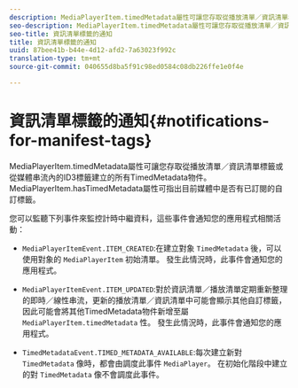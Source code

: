 ```yaml
---
description: MediaPlayerItem.timedMetadata屬性可讓您存取從播放清單／資訊清單標籤或從媒體串流內的ID3標籤建立的所有TimedMetadata物件。 MediaPlayerItem.hasTimedMetadata屬性可指出目前媒體中是否有已訂閱的自訂標籤。
seo-description: MediaPlayerItem.timedMetadata屬性可讓您存取從播放清單／資訊清單標籤或從媒體串流內的ID3標籤建立的所有TimedMetadata物件。 MediaPlayerItem.hasTimedMetadata屬性可指出目前媒體中是否有已訂閱的自訂標籤。
seo-title: 資訊清單標籤的通知
title: 資訊清單標籤的通知
uuid: 87bee41b-b44e-4d12-afd2-7a63023f992c
translation-type: tm+mt
source-git-commit: 040655d8ba5f91c98ed0584c08db226ffe1e0f4e

---
```



# 資訊清單標籤的通知{#notifications-for-manifest-tags}

MediaPlayerItem.timedMetadata屬性可讓您存取從播放清單／資訊清單標籤或從媒體串流內的ID3標籤建立的所有TimedMetadata物件。 MediaPlayerItem.hasTimedMetadata屬性可指出目前媒體中是否有已訂閱的自訂標籤。

您可以監聽下列事件來監控計時中繼資料，這些事件會通知您的應用程式相關活動：

* `MediaPlayerItemEvent.ITEM_CREATED`:在建立對象 `TimedMetadata` 後，可以使用對象的 `MediaPlayerItem` 初始清單。 發生此情況時，此事件會通知您的應用程式。

* `MediaPlayerItemEvent.ITEM_UPDATED`:對於資訊清單／播放清單定期重新整理的即時／線性串流，更新的播放清單／資訊清單中可能會顯示其他自訂標籤，因此可能會將其他TimedMetadata物件新增至屬 `MediaPlayerItem.timedMetadata` 性。 發生此情況時，此事件會通知您的應用程式。

* `TimedMetadataEvent.TIMED_METADATA_AVAILABLE`:每次建立新對 `TimedMetadata` 像時，都會由調度此事件 `MediaPlayer`。 在初始化階段中建立的對 `TimedMetadata` 像不會調度此事件。

